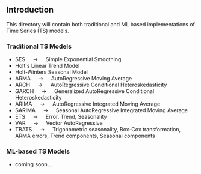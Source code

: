## Introduction

This directory will contain both traditional and ML based implementations of Time Series (TS) models.

### Traditional TS Models

- SES $\quad \rightarrow \quad$ Simple Exponential Smoothing
- Holt's Linear Trend Model
- Holt-Winters Seasonal Model
- ARMA $\quad \rightarrow \quad$ AutoRegressive Moving Average
- ARCH $\quad \rightarrow \quad$ AutoRegressive Conditional Heteroskedasticity
- GARCH $\quad \rightarrow \quad$ Generalized AutoRegressive Conditional Heteroskedasticity
- ARIMA $\quad \rightarrow \quad$ AutoRegressive Integrated Moving Average
- SARIMA $\quad \rightarrow \quad$ Seasonal AutoRegressive Integrated Moving Average
- ETS $\quad \rightarrow \quad$ Error, Trend, Seasonality
- VAR $\quad \rightarrow \quad$ Vector AutoRegressive
- TBATS $\quad \rightarrow \quad$ Trigonometric seasonality, Box-Cox transformation, ARMA errors, Trend components, Seasonal components

### ML-based TS Models

- coming soon...